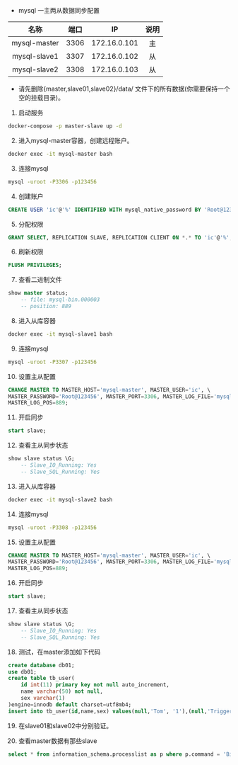 - mysql 一主两从数据同步配置

| 名称 | 端口 | IP | 说明 |
| :-: | :-: | :-: | :-: |
| mysql-master | 3306 | 172.16.0.101 | 主 |
| mysql-slave1 | 3307 | 172.16.0.102 | 从 |
| mysql-slave2 | 3308 | 172.16.0.103 | 从 |

- 请先删除{master,slave01,slave02}/data/ 文件下的所有数据(你需要保持一个空的挂载目录)。

1. 启动服务
```sh
docker-compose -p master-slave up -d
```

2. 进入mysql-master容器，创建远程账户。
```sh
docker exec -it mysql-master bash
```

3. 连接mysql
```sh
mysql -uroot -P3306 -p123456
```

4. 创建账户
```sql
CREATE USER 'ic'@'%' IDENTIFIED WITH mysql_native_password BY 'Root@123456';
```

5. 分配权限
```sql
GRANT SELECT, REPLICATION SLAVE, REPLICATION CLIENT ON *.* TO 'ic'@'%';
```

6. 刷新权限
```sql
FLUSH PRIVILEGES;
```

7. 查看二进制文件
```sql
show master status;
    -- file: mysql-bin.000003
    -- position: 889
```

8. 进入从库容器
```sh
docker exec -it mysql-slave1 bash
```

9. 连接mysql
```sh
mysql -uroot -P3307 -p123456
```

10.  设置主从配置
```sql
CHANGE MASTER TO MASTER_HOST='mysql-master', MASTER_USER='ic', \
MASTER_PASSWORD='Root@123456', MASTER_PORT=3306, MASTER_LOG_FILE='mysql-bin.000003', \
MASTER_LOG_POS=889;
```

11.  开启同步
```sql
start slave;
```

12.  查看主从同步状态
```sql
show slave status \G;
    -- Slave_IO_Running: Yes
    -- Slave_SQL_Running: Yes
```

13.  进入从库容器
```sh
docker exec -it mysql-slave2 bash
```

14.  连接mysql
```sh
mysql -uroot -P3308 -p123456
```

15.  设置主从配置
```sql
CHANGE MASTER TO MASTER_HOST='mysql-master', MASTER_USER='ic', \
MASTER_PASSWORD='Root@123456', MASTER_PORT=3306, MASTER_LOG_FILE='mysql-bin.000003', \
MASTER_LOG_POS=889;
```

16.  开启同步
```sql
start slave;
```

17.  查看主从同步状态
```sql
show slave status \G;
    -- Slave_IO_Running: Yes
    -- Slave_SQL_Running: Yes
```

18.  测试，在master添加如下代码
```sql
create database db01;
use db01;
create table tb_user(
	id int(11) primary key not null auto_increment,
	name varchar(50) not null,
	sex varchar(1)
)engine=innodb default charset=utf8mb4;
insert into tb_user(id,name,sex) values(null,'Tom', '1'),(null,'Trigger','0'),(null,'Dawn','1');
```

19.  在slave01和slave02中分别验证。

20.  查看master数据有那些slave
```sql
select * from information_schema.processlist as p where p.command = 'Binlog Dump'; 
```